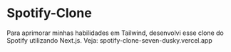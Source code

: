 # Spotify-Clone
Para aprimorar minhas habilidades em Tailwind, desenvolvi esse clone do Spotify utilizando Next.js.
Veja: spotify-clone-seven-dusky.vercel.app
